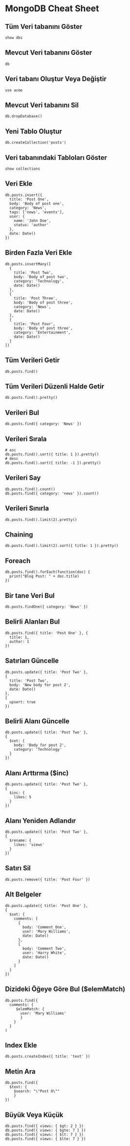 # MongoDB Cheat Sheet

## Tüm Veri tabanını Göster

```
show dbs
```

## Mevcut Veri tabanını Göster

```
db
```

## Veri tabanı Oluştur Veya Değiştir
```
use acme
```

## Mevcut Veri tabanını Sil

```
db.dropDatabase()
```

## Yeni Tablo Oluştur

```
db.createCollection('posts')
```

## Veri tabanındaki Tabloları Göster

```
show collections
```

## Veri Ekle

```
db.posts.insert({
  title: 'Post One',
  body: 'Body of post one',
  category: 'News',
  tags: ['news', 'events'],
  user: {
    name: 'John Doe',
    status: 'author'
  },
  date: Date()
})
```

## Birden Fazla Veri Ekle

```
db.posts.insertMany([
  {
    title: 'Post Two',
    body: 'Body of post two',
    category: 'Technology',
    date: Date()
  },
  {
    title: 'Post Three',
    body: 'Body of post three',
    category: 'News',
    date: Date()
  },
  {
    title: 'Post Four',
    body: 'Body of post three',
    category: 'Entertainment',
    date: Date()
  }
])
```

## Tüm Verileri Getir
```
db.posts.find()
```

## Tüm Verileri Düzenli Halde Getir

```
db.posts.find().pretty()
```

## Verileri Bul

```
db.posts.find({ category: 'News' })
```

## Verileri Sırala

```
# asc
db.posts.find().sort({ title: 1 }).pretty()
# desc
db.posts.find().sort({ title: -1 }).pretty()
```

## Verileri Say

```
db.posts.find().count()
db.posts.find({ category: 'news' }).count()
```

## Verileri Sınırla

```
db.posts.find().limit(2).pretty()
```

## Chaining

```
db.posts.find().limit(2).sort({ title: 1 }).pretty()
```

## Foreach

```
db.posts.find().forEach(function(doc) {
  print("Blog Post: " + doc.title)
})
```

## Bir tane Veri Bul

```
db.posts.findOne({ category: 'News' })
```

## Belirli Alanları Bul

```
db.posts.find({ title: 'Post One' }, {
  title: 1,
  author: 1
})
```

## Satırları Güncelle

```
db.posts.update({ title: 'Post Two' },
{
  title: 'Post Two',
  body: 'New body for post 2',
  date: Date()
},
{
  upsert: true
})
```

## Belirli Alanı Güncelle

```
db.posts.update({ title: 'Post Two' },
{
  $set: {
    body: 'Body for post 2',
    category: 'Technology'
  }
})
```

## Alanı Arttırma (\$inc)

```
db.posts.update({ title: 'Post Two' },
{
  $inc: {
    likes: 5
  }
})
```

## Alanı Yeniden Adlandır

```
db.posts.update({ title: 'Post Two' },
{
  $rename: {
    likes: 'views'
  }
})
```

## Satırı Sil

```
db.posts.remove({ title: 'Post Four' })
```

## Alt Belgeler

```
db.posts.update({ title: 'Post One' },
{
  $set: {
    comments: [
      {
        body: 'Comment One',
        user: 'Mary Williams',
        date: Date()
      },
      {
        body: 'Comment Two',
        user: 'Harry White',
        date: Date()
      }
    ]
  }
})
```

## Dizideki Öğeye Göre Bul (\$elemMatch)

```
db.posts.find({
  comments: {
     $elemMatch: {
       user: 'Mary Williams'
       }
    }
  }
)
```

## Index Ekle

```
db.posts.createIndex({ title: 'text' })
```

## Metin Ara

```
db.posts.find({
  $text: {
    $search: "\"Post O\""
    }
})
```

## Büyük Veya Küçük

```
db.posts.find({ views: { $gt: 2 } })
db.posts.find({ views: { $gte: 7 } })
db.posts.find({ views: { $lt: 7 } })
db.posts.find({ views: { $lte: 7 } })
```
